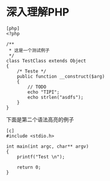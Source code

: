 # 深入理解PHP

	[php]
	<?php

	/**
	 * 这是一个测试例子
	 */
	class TestClass extends Object
	{
		/* Teste */
		public function __construct($arg)
		{
			// TODO	
			echo "TIPI";
			echo strlen("asdfs");
		}
	}

下面是第二个语法高亮的例子

	[c]
	#include <stdio.h>

	int main(int argc, char** argv)
	{
		printf("Test \n");

		return 0;
	}
